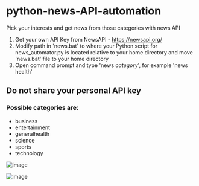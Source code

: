 # python-news-API-automation
Pick your interests and get news from those categories with news API

1. Get your own API Key from NewsAPI - https://newsapi.org/
2. Modify path in 'news.bat' to where your Python script for news_automator.py is located relative to your home directory and move 'news.bat' file to your home directory
3. Open command prompt and type 'news *category*', for example 'news health'

## Do not share your personal API key

### Possible categories are: 
- business
- entertainment 
- generalhealth
- science
- sports
- technology

![image](https://github.com/koopalm/python-news-API-automation/assets/116551811/4bdaca5f-1222-4780-99d7-cd6b17ab757a)

![image](https://github.com/koopalm/python-news-API-automation/assets/116551811/540ee1e4-c858-4a8a-a2b0-6b140c199dc5)

